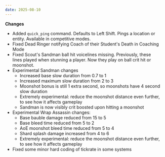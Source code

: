 ```yaml
---
date: 2025-08-10
---
```


**Changes**

* Added `quick_ping` command. Defaults to Left Shift. Pings a location or entity. Available in competitive modes.
* Fixed Dead Ringer notifying Coach of their Student's Death in Coaching Mode
* Fixed Scout's Sandman ball hit voicelines missing. Previously, these lines played when stunning a player. Now they play on ball crit hit or moonshot.
* Experimental Sandman changes
  * Increased base slow duration from 0.7 to 1
  * Increased maximum slow duration from 2 to 3
  * Moonshot bonus is still 1 extra second, so moonshots have 4 second slow duration
  * Extremely experimental: reduce the moonshot distance even further, to see how it affects gameplay
  * Sandman is now visibly crit boosted upon hitting a moonshot
* Experimental Wrap Assassin changes:
  * Base bauble damage reduced from 15 to 5
  * Base bleed time reduced from 5 to 2
  * AoE moonshot bleed time reduced from 5 to 4
  * Shard splash damage increased from 4 to 6
  * Extremely experimental: reduce the moonshot distance even further, to see how it affects gameplay
* Fixed some minor hard coding of tickrate in some systems
